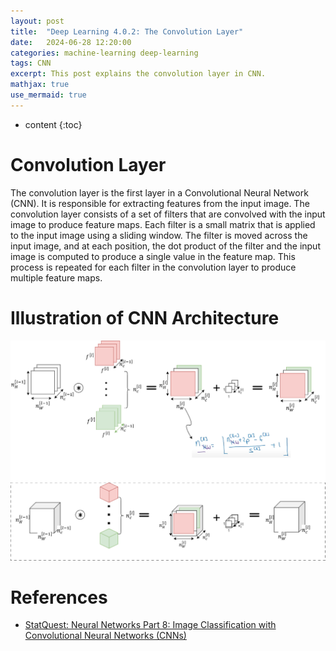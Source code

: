 ```yaml
---
layout: post
title:  "Deep Learning 4.0.2: The Convolution Layer"
date:   2024-06-28 12:20:00
categories: machine-learning deep-learning
tags: CNN
excerpt: This post explains the convolution layer in CNN.
mathjax: true
use_mermaid: true
---
```


* content
{:toc}

# Convolution Layer
The convolution layer is the first layer in a Convolutional Neural Network (CNN). It is responsible for extracting features from the input image. The convolution layer consists of a set of filters that are convolved with the input image to produce feature maps. Each filter is a small matrix that is applied to the input image using a sliding window. The filter is moved across the input image, and at each position, the dot product of the filter and the input image is computed to produce a single value in the feature map. This process is repeated for each filter in the convolution layer to produce multiple feature maps.

# Illustration of CNN Architecture
![Convolution-layer](/assets/images/deep_learning/402/convolution-layer.png)


# References
- [StatQuest: Neural Networks Part 8: Image Classification with Convolutional Neural Networks (CNNs)](https://youtu.be/HGwBXDKFk9I)